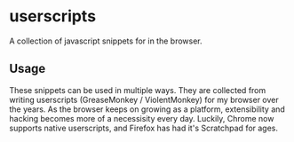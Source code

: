 # userscripts
A collection of javascript snippets for in the browser. 

## Usage
These snippets can be used in multiple ways. They are collected from writing userscripts (GreaseMonkey / ViolentMonkey) for my browser over the years. As the browser keeps on growing as a platform, extensibility and hacking becomes more of a necessisity every day. Luckily, Chrome now supports native userscripts, and Firefox has had it's Scratchpad for ages.  
